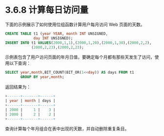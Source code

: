 # 3.6.8 计算每日访问量

下面的示例展示了如何使用位组函数计算用户每月访问 Web 页面的天数。

```sql
CREATE TABLE t1 (year YEAR, month INT UNSIGNED,
             day INT UNSIGNED);
INSERT INTO t1 VALUES(2000,1,1),(2000,1,20),(2000,1,30),(2000,2,2),
            (2000,2,23),(2000,2,23);
```

示例表包含了用户访问页面的年月日值，要确定每个月都有那些天发生了访问，使用以下查询：

```sql
SELECT year,month,BIT_COUNT(BIT_OR(1<<day)) AS days FROM t1
       GROUP BY year,month;
```

返回结果为：

```sql
+------+-------+------+
| year | month | days |
+------+-------+------+
| 2000 |     1 |    3 |
| 2000 |     2 |    2 |
+------+-------+------+
```

查询计算每个年月组合在表中出现的天数，并自动删除重复条目。